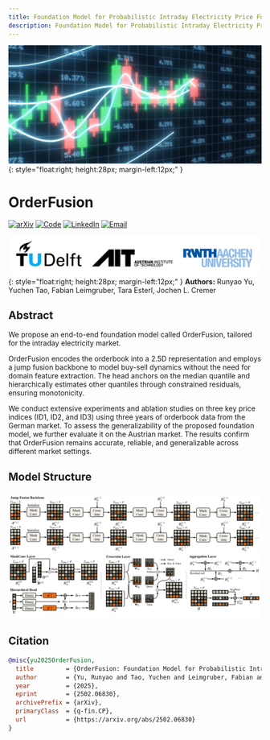 ```yaml
---
title: Foundation Model for Probabilistic Intraday Electricity Price Forecasting
description: Foundation Model for Probabilistic Intraday Electricity Price Forecasting
---
```


![teaser](assets/Trade.gif){: style="float:right; height:28px; margin-left:12px;" }
# OrderFusion
<div style="clear:both;"></div>

[![arXiv](https://img.shields.io/badge/arXiv-2502.06830-b31b1b.svg)](https://arxiv.org/abs/2502.06830)
[![Code](https://img.shields.io/badge/GitHub-Repository-181717.svg)](https://github.com/runyao-yu/OrderFusion)
[![LinkedIn](https://img.shields.io/badge/LinkedIn-Connect-0A66C2?logo=linkedin&logoColor=white)](https://www.linkedin.com/in/runyao-yu/)
[![Email](https://img.shields.io/badge/Email-Contact-D14836?logo=gmail&logoColor=white)](mailto:runyao.yu@tudelft.nl)

![Affiliations](assets/affiliations.PNG){: style="float:right; height:28px; margin-left:12px;" }
**Authors:** Runyao Yu, Yuchen Tao, Fabian Leimgruber, Tara Esterl, Jochen L. Cremer
<div style="clear:both;"></div>

## Abstract
We propose an end-to-end foundation model called OrderFusion, tailored for the intraday electricity market. 

OrderFusion encodes the orderbook into a 2.5D representation and employs a jump fusion backbone to model buy-sell dynamics without the need for domain feature extraction. The head anchors on the median quantile and hierarchically estimates other quantiles through constrained residuals, ensuring monotonicity. 

We conduct extensive experiments and ablation studies on three key price indices (ID1, ID2, and ID3) using three years of orderbook data from the German market. To assess the generalizability of the proposed foundation model, we further evaluate it on the Austrian market. The results confirm that OrderFusion remains accurate, reliable, and generalizable across different market settings.

## Model Structure
![Model structure](assets/model_structure.PNG)

## Citation

```bibtex
@misc{yu2025OrderFusion,
  title         = {OrderFusion: Foundation Model for Probabilistic Intraday Electricity Price Forecasting Using Orderbook},
  author        = {Yu, Runyao and Tao, Yuchen and Leimgruber, Fabian and Esterl, Tara and Cremer, Jochen L.},
  year          = {2025},
  eprint        = {2502.06830},
  archivePrefix = {arXiv},
  primaryClass  = {q-fin.CP},
  url           = {https://arxiv.org/abs/2502.06830}
}
```
